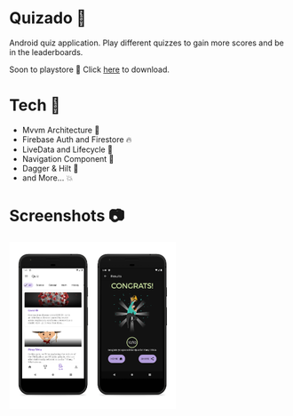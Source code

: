 # Quizado 🔨 
Android quiz application. Play different quizzes to gain more scores and be in the leaderboards.

Soon to playstore 🚩 
Click [here](https://github.com/kvntzn/QuizApp/raw/master/quizado.apk) to download. 


# Tech 🚀
* Mvvm Architecture 🔧
* Firebase Auth and Firestore 🔥
* LiveData and Lifecycle 📱
* Navigation Component 🚗
* Dagger & Hilt 💉
* and More... 💥

# Screenshots 📷
<p>
  <img src="./screenshots/quizado_mock.png" alt="mock" width="300" />
  
</p>
